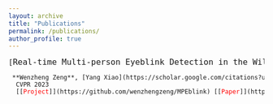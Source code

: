 ```yaml
---
layout: archive
title: "Publications"
permalink: /publications/
author_profile: true
---
```


<!-- {% if author.googlescholar %}
  You can also find my articles on <u><a href="{{author.googlescholar}}">my Google Scholar profile</a>.</u>
{% endif %}

{% include base_path %}

{% for post in site.publications reversed %}
  {% include archive-single.html %}
{% endfor %} -->

<PRE>
[<font size=4>Real-time Multi-person Eyeblink Detection in the Wild for Untrimmed Video</font>](https://openaccess.thecvf.com/content/CVPR2023/papers/Zeng_Real-Time_Multi-Person_Eyeblink_Detection_in_the_Wild_for_Untrimmed_Video_CVPR_2023_paper.pdf)
<span style="font-size: 9pt">
 **Wenzheng Zeng**, [Yang Xiao](https://scholar.google.com/citations?user=NeKBuXEAAAAJ&), Sicheng Wei, Jinfang Gan, Xintao Zhang, [Zhiguo Cao](https://scholar.google.com/citations?hl=zh-CN&user=396o2BAAAAAJ), [Zhiwen Fang](https://scholar.google.com/citations?user=UX5N_FQAAAAJ&hl=zh-CN), [Joey Tianyi Zhou](https://scholar.google.com/citations?hl=zh-CN&user=cYNqDokAAAAJ&view_op=list_works)
  CVPR 2023
  [[<font color=red>Project</font>]](https://github.com/wenzhengzeng/MPEblink) [[<font color=red>Paper</font>]](https://arxiv.org/abs/2303.16053) [[<font color=red>Video</font>]](https://www.youtube.com/watch?v=ngME7dym0Uk&t=1s)
</span>
</PRE>

